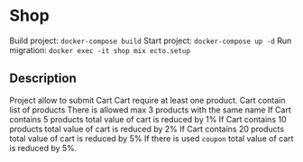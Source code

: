 # Shop

Build project: `docker-compose build`
Start project: `docker-compose up -d`
Run migration: `docker exec -it shop mix ecto.setup`

## Description

Project allow to submit Cart
Cart require at least one product.
Cart contain list of products
There is allowed max 3 products with the same name
If Cart contains 5 products total value of cart is reduced by 1%
If Cart contains 10 products total value of cart is reduced by 2%
If Cart contains 20 products total value of cart is reduced by 5%
If there is used `coupon` total value of cart is reduced by 5%.

